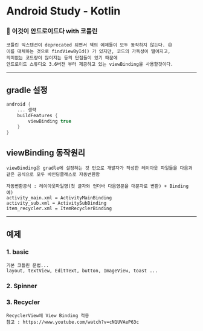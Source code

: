 
# Android Study - Kotlin   

### 📗 이것이 안드로이드다 with 코틀린  
 
    코틀린 익스텐션이 deprecated 되면서 책의 예제들이 모두 동작하지 않는다. 😥
    이를 대체하는 것으로 findViewById() 가 있지만, 코드의 가독성이 떨어지고, 
    의미없는 코드량이 많이지는 등의 단점들이 있기 때문에
    안드로이드 스튜디오 3.6버전 부터 제공하고 있는 viewBinding을 사용할것이다.
    
---

## gradle 설정
```kotlin
android {
    ... 생략
    buildFeatures {
        viewBinding true
    }
}
```

## viewBinding 동작원리
    viewBinding은 gradle에 설정하는 것 만으로 개발자가 작성한 레이아웃 파일들을 다음과 같은 공식으로 모두 바인딩클래스로 자동변환함

    자동변환공식 : 레이아웃파일명(첫 글자와 언더바 다음영문을 대문자로 변환) + Binding
    예)
    activity_main.xml = ActivityMainBinding
    activity_sub.xml = ActivitySubBinding
    item_recycler.xml = ItemRecyclerBinding
    
    
---
## 예제

### 1. basic  
    기본 코틀린 문법...
    layout, textView, EditText, button, ImageView, toast ...

### 2. Spinner


### 3. Recycler
    RecyclerView에 View Binding 적용
    참고 : https://www.youtube.com/watch?v=cN1UVAeP63c
